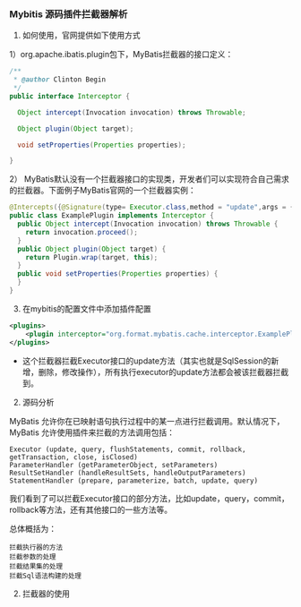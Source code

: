 ### Mybitis 源码插件拦截器解析

1. 如何使用，官网提供如下使用方式

1）org.apache.ibatis.plugin包下，MyBatis拦截器的接口定义：
```java
/**
 * @author Clinton Begin
 */
public interface Interceptor {

  Object intercept(Invocation invocation) throws Throwable;

  Object plugin(Object target);

  void setProperties(Properties properties);

}
```
2） MyBatis默认没有一个拦截器接口的实现类，开发者们可以实现符合自己需求的拦截器。下面例子MyBatis官网的一个拦截器实例：
```java
@Intercepts({@Signature(type= Executor.class,method = "update",args = {MappedStatement.class,Object.class})})
public class ExamplePlugin implements Interceptor {
  public Object intercept(Invocation invocation) throws Throwable {
    return invocation.proceed();
  }
  public Object plugin(Object target) {
    return Plugin.wrap(target, this);
  }
  public void setProperties(Properties properties) {
  }
}
```
3) 在mybitis的配置文件中添加插件配置
```xml
<plugins>
    <plugin interceptor="org.format.mybatis.cache.interceptor.ExamplePlugin"></plugin>
</plugins>
```
* 这个拦截器拦截Executor接口的update方法（其实也就是SqlSession的新增，删除，修改操作），所有执行executor的update方法都会被该拦截器拦截到。

2. 源码分析

MyBatis 允许你在已映射语句执行过程中的某一点进行拦截调用。默认情况下，MyBatis 允许使用插件来拦截的方法调用包括：

    Executor (update, query, flushStatements, commit, rollback, getTransaction, close, isClosed)
    ParameterHandler (getParameterObject, setParameters)
    ResultSetHandler (handleResultSets, handleOutputParameters)
    StatementHandler (prepare, parameterize, batch, update, query)

我们看到了可以拦截Executor接口的部分方法，比如update，query，commit，rollback等方法，还有其他接口的一些方法等。

总体概括为：

    拦截执行器的方法
    拦截参数的处理
    拦截结果集的处理
    拦截Sql语法构建的处理
    
2. 拦截器的使用
